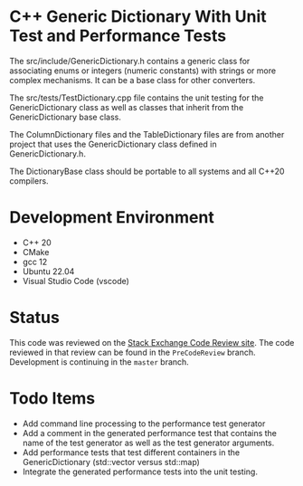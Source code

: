 # C++ Generic Dictionary With Unit Test and Performance Tests  

The src/include/GenericDictionary.h contains a generic class for associating enums or integers (numeric constants) 
with strings or more complex mechanisms. It can be a base class for 
other converters.

The src/tests/TestDictionary.cpp file contains the unit testing for the GenericDictionary 
class as well as classes that inherit from the GenericDictionary base class.

The ColumnDictionary files and the TableDictionary files are from 
another project that uses the GenericDictionary class defined in
GenericDictionary.h.

The DictionaryBase class should be portable to all systems and all C++20 compilers.

# Development Environment
- C++ 20
- CMake
- gcc 12
- Ubuntu 22.04
- Visual Studio Code (vscode)

# Status
This code was reviewed on the [Stack Exchange Code Review site](https://codereview.stackexchange.com/questions/293782/generic-c-class-to-associate-enum-values-with-strings-for-translation). The code reviewed in that review can be found in the `PreCodeReview` branch. Development is continuing in the `master` branch.  

# Todo Items
 - Add command line processing to the performance test generator
 - Add a comment in the generated performance test that contains the name of the test generator as well as the test generator arguments.
 - Add performance tests that test different containers in the GenericDictionary (std::vector versus std::map)
 - Integrate the generated performance tests into the unit testing.
